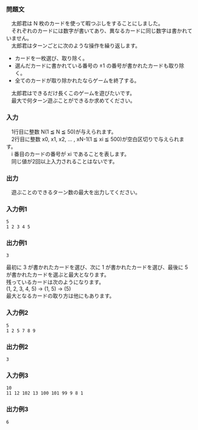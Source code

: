 ### 問題文
　太郎君は N 枚のカードを使って暇つぶしをすることにしました。  
　それぞれのカードには数字が書いてあり、異なるカードに同じ数字は書かれていません。  
　太郎君はターンごとに次のような操作を繰り返します。  

- カードを一枚選び、取り除く。  
- 選んだカードに書かれている番号の ±1 の番号が書かれたカードも取り除く。  
- 全てのカードが取り除かれたならゲームを終了する。  

　太郎君はできるだけ長くこのゲームを遊びたいです。  
　最大で何ターン遊ぶことができるか求めてください。  

### 入力
　1行目に整数 N(1 ≦ N ≦ 50)が与えられます。  
　2行目に整数 x0, x1, x2, … , xN-1(1 ≦ xi ≦ 500)が空白区切りで与えられます。  
　i 番目のカードの番号が xi であることを表します。  
　同じ値が2回以上入力されることはないです。

### 出力
　遊ぶことのできるターン数の最大を出力してください。  

### 入力例1
~~~
5
1 2 3 4 5
~~~

### 出力例1
~~~
3
~~~

最初に 3 が書かれたカードを選び、次に 1 が書かれたカードを選び、最後に 5 が書かれたカードを選ぶと最大となります。  
残っているカードは次のようになります。  
(1, 2, 3, 4, 5) → (1, 5) → (5)  
最大となるカードの取り方は他にもあります。  

### 入力例2
~~~
5
1 2 5 7 8 9
~~~

### 出力例2
~~~
3
~~~

### 入力例3
~~~
10
11 12 102 13 100 101 99 9 8 1
~~~

### 出力例3
~~~
6
~~~